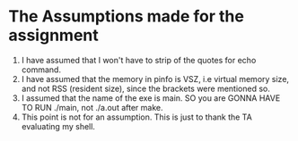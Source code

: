 # The Assumptions made for the assignment

1. I have assumed that I won't have to strip of the quotes for echo command.
2. I have assumed that the memory in pinfo is VSZ, i.e virtual memory size, and not RSS (resident size), since the brackets were mentioned so.
3. I assumed that the name of the exe is main. SO you are GONNA HAVE TO RUN ./main, not ./a.out after make.
4. This point is not for an assumption. This is just to thank the TA evaluating my shell.
